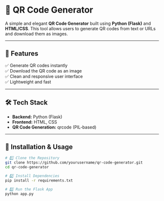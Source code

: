 # 🎨 QR Code Generator

A simple and elegant **QR Code Generator** built using **Python (Flask)** and **HTML/CSS**. This tool allows users to generate QR codes from text or URLs and download them as images.

---

## 🚀 Features

✅ Generate QR codes instantly  
✅ Download the QR code as an image  
✅ Clean and responsive user interface  
✅ Lightweight and fast  

---

## 🛠 Tech Stack

- **Backend:** Python (Flask)  
- **Frontend:** HTML, CSS  
- **QR Code Generation:** qrcode (PIL-based)  

---

## 🎯 Installation & Usage

```sh
# 1️⃣ Clone the Repository
git clone https://github.com/yourusername/qr-code-generator.git
cd qr-code-generator

# 2️⃣ Install Dependencies
pip install -r requirements.txt

# 3️⃣ Run the Flask App
python app.py
